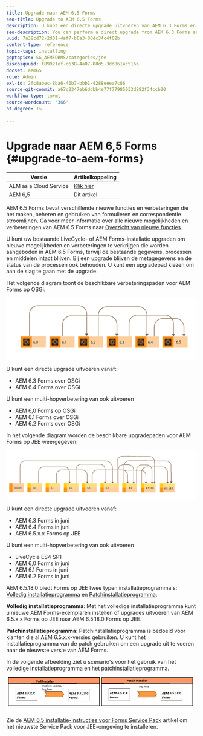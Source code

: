 ```yaml
---
title: Upgrade naar AEM 6,5 Forms
seo-title: Upgrade to AEM 6.5 Forms
description: U kunt een directe upgrade uitvoeren van AEM 6.3 Forms en AEM 6.4 Forms naar AEM 6.5 Forms.
seo-description: You can perform a direct upgrade from AEM 6.3 Forms and AEM 6.4 Forms to AEM 6.5 Forms.
uuid: 7a38cd72-2d01-4af7-b6a3-00dc34c4f02b
content-type: reference
topic-tags: installing
geptopics: SG_AEMFORMS/categories/jee
discoiquuid: f89921ef-c638-4a07-88d5-3dd8614c5166
docset: aem65
role: Admin
exl-id: 2fc8abec-8ba6-40b7-bbb1-4288eeea7c86
source-git-commit: a67c2347eb6ddbb4e77f77985033d882f34ccb00
workflow-type: tm+mt
source-wordcount: '366'
ht-degree: 1%

---
```


# Upgrade naar AEM 6,5 Forms {#upgrade-to-aem-forms}

| Versie | Artikelkoppeling |
| -------- | ---------------------------- |
| AEM as a Cloud Service | [Klik hier](https://experienceleague.adobe.com/docs/experience-manager-cloud-service/content/forms/setup-configure-migrate/migrate-to-forms-as-a-cloud-service.html) |
| AEM 6,5 | Dit artikel |


AEM 6.5 Forms bevat verschillende nieuwe functies en verbeteringen die het maken, beheren en gebruiken van formulieren en correspondentie stroomlijnen. Ga voor meer informatie over alle nieuwe mogelijkheden en verbeteringen van AEM 6.5 Forms naar [Overzicht van nieuwe functies](../../forms/using/whats-new.md).

U kunt uw bestaande LiveCycle- of AEM Forms-installatie upgraden om nieuwe mogelijkheden en verbeteringen te verkrijgen die worden aangeboden in AEM 6.5 Forms, terwijl de bestaande gegevens, processen en middelen intact blijven. Bij een upgrade blijven de metagegevens en de status van de processen ook behouden. U kunt een upgradepad kiezen om aan de slag te gaan met de upgrade.

Het volgende diagram toont de beschikbare verbeteringspaden voor AEM Forms op OSGi:

![OSGi-upgradestroom](do-not-localize/osgi-upgrade-path.png)

U kunt een directe upgrade uitvoeren vanaf:

* AEM 6.3 Forms over OSGi
* AEM 6.4 Forms over OSGi

U kunt een multi-hopverbetering van ook uitvoeren

* AEM 6,0 Forms op OSGi
* AEM 6.1 Forms over OSGi
* AEM 6.2 Forms over OSGi

In het volgende diagram worden de beschikbare upgradepaden voor AEM Forms op JEE weergegeven:

![JEE upgrade 6.5](do-not-localize/jee-upgrade-6-5.png)


U kunt een directe upgrade uitvoeren vanaf:

* AEM 6.3 Forms in juni
* AEM 6.4 Forms in juni
* AEM 6.5.x.x Forms op JEE

U kunt een multi-hopverbetering van ook uitvoeren

* LiveCycle ES4 SP1
* AEM 6,0 Forms in juni
* AEM 6.1 Forms in juni
* AEM 6.2 Forms in juni

AEM 6.5.18.0 biedt Forms op JEE twee typen installatieprogramma&#39;s: [Volledig installatieprogramma](https://experienceleague.adobe.com/docs/experience-manager-release-information/aem-release-updates/forms-updates/aem-forms-releases.html) en [Patchinstallatieprogramma](https://experienceleague.adobe.com/docs/experience-manager-release-information/aem-release-updates/forms-updates/aem-forms-releases.html).

**Volledig installatieprogramma**: Met het volledige installatieprogramma kunt u nieuwe AEM Forms-exemplaren instellen of upgrades uitvoeren van AEM 6.5.x.x Forms op JEE naar AEM 6.5.18.0 Forms op JEE.

**Patchinstallatieprogramma**: Patchinstallatieprogramma is bedoeld voor klanten die al AEM 6.5.x.x-versies gebruiken. U kunt het installatieprogramma van de patch gebruiken om een upgrade uit te voeren naar de nieuwste versie van AEM Forms.

In de volgende afbeelding ziet u scenario&#39;s voor het gebruik van het volledige installatieprogramma en het patchinstallatieprogramma.

![Volledig installatieprogramma en patchinstallatieprogramma](/help/forms/using/assets/full-and-patch-installer.png)

Zie de [AEM 6.5 installatie-instructies voor Forms Service Pack](https://experienceleague.adobe.com/docs/experience-manager-65/release-notes/aem-forms-current-service-pack-installation-instructions.html) artikel om het nieuwste Service Pack voor JEE-omgeving te installeren.

<!--
[Work in Progress]

Migration involves moving only assets (PDF, XDP, images, adaptive forms, correspondence management assets) from one server to another - processes (LCA), settings, configurations, and a few other pieces of metadata are not migrated. Perform the following steps to migrate to AEM 6.3 Forms:

1. Set up a fresh environment of [AEM 6.3 Forms](https://adobe.com/go/learn_aemforms_documentation_63).
1. Move XDP or other compatible assets to the freshly set instance. For detailed instructions, see [Importing and exporting assets to AEM Forms](../../forms/using/import-export-forms-templates.md). [
   ](../../forms/using/import-export-forms-templates.md)
1. Build the required services, if any.

   For example, if you are using AEM Forms on JEE Document Services, changes are required in the code to use document services available in AEM Forms on OSGi.

1. Perform post-installation activities:

    * **Run Migration Utility**

      The migration utility makes the adaptive forms and correspondence management assets of earlier versions compatible with AEM 6.3 forms. You can download the utility from AEM Software Distribution. For step-by-step information to configure and use the migration utility, see [migration utility](../../forms/using/migration-utility.md) documentation.

    * **Reconfigure Adobe Sign**

      If you had Adobe Sign configured in the previous version of AEM Forms, then reconfigure Adobe Sign from AEM Cloud services. For more details, see [Integrate Adobe Sign with AEM Forms](../../forms/using/adobe-sign-integration-adaptive-forms.md).

      Moreover, AEM 6.3 Forms release has introduced many new Adobe Sign features. For step-by-step information to use Adobe Sign, see [Using Adobe Sign in an adaptive form](../../forms/using/working-with-adobe-sign.md).

    * **Reconfigure analytics and reports**

      In AEM 6.3 Forms, traffic variable for source and success event for impression are not available. So, when you upgrade to AEM 6.3 Forms, AEM Forms stops sending data to Adobe Analytics server and analytics reports for adaptive forms are not available. Moreover, AEM 6.3 Forms introduces traffic variable for the version of form analytics and success event for the amount of time spent on a field. So, reconfigure analytics and reports for your AEM Forms environment. For detailed steps, see [Configuring analytics and reports](../../forms/using/configure-analytics-forms-documents.md).

      Methods to calculate average fill time for forms and average read time for have changed. So, when you upgrade to AEM 6.3 forms, older data (data from previous AEM Forms release) for these metrics is available only in Adobe Analytics. It is not visible in AEM Forms analytics reports. For these metrics, AEM Forms analytics reports display data which is captured after performing the upgrade.
      
      -->


